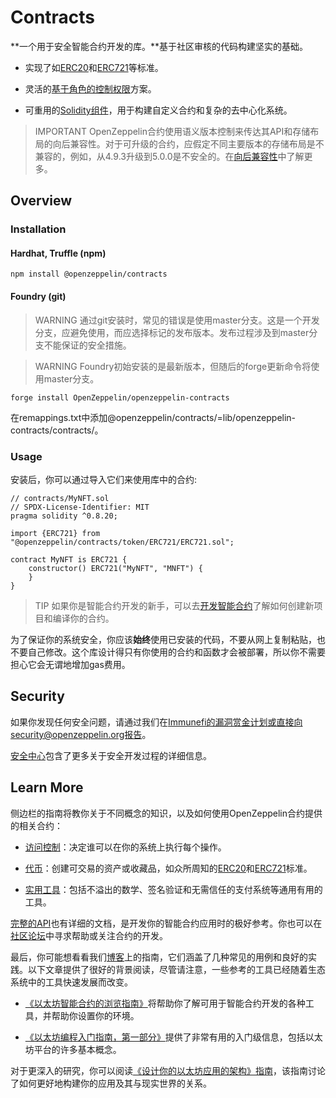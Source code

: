 # Contracts
**一个用于安全智能合约开发的库。**基于社区审核的代码构建坚实的基础。

* 实现了如[ERC20](./Tokens/ERC20/ERC20.md)和[ERC721](./Tokens/ERC721.md)等标准。

* 灵活的[基于角色的控制权限](./Access-Control.md)方案。

* 可重用的[Solidity组件](./Utilities.md)，用于构建自定义合约和复杂的去中心化系统。

> IMPORTANT
OpenZeppelin合约使用语义版本控制来传达其API和存储布局的向后兼容性。对于可升级的合约，应假定不同主要版本的存储布局是不兼容的，例如，从4.9.3升级到5.0.0是不安全的。在[向后兼容性](./Backwards-Compatibility.md)中了解更多。

## Overview

### Installation

#### Hardhat, Truffle (npm)
```
npm install @openzeppelin/contracts
```

#### Foundry (git)
> WARNING
通过git安装时，常见的错误是使用master分支。这是一个开发分支，应避免使用，而应选择标记的发布版本。发布过程涉及到master分支不能保证的安全措施。

> WARNING
Foundry初始安装的是最新版本，但随后的forge更新命令将使用master分支。

```
forge install OpenZeppelin/openzeppelin-contracts
```

在remappings.txt中添加@openzeppelin/contracts/=lib/openzeppelin-contracts/contracts/。

### Usage
安装后，你可以通过导入它们来使用库中的合约:
```
// contracts/MyNFT.sol
// SPDX-License-Identifier: MIT
pragma solidity ^0.8.20;

import {ERC721} from "@openzeppelin/contracts/token/ERC721/ERC721.sol";

contract MyNFT is ERC721 {
    constructor() ERC721("MyNFT", "MNFT") {
    }
}
```

> TIP
如果你是智能合约开发的新手，可以去[开发智能合约](/Learn/Developing-smart-contracts/Developing-smart-contracts-hardh.md)了解如何创建新项目和编译你的合约。

为了保证你的系统安全，你应该**始终**使用已安装的代码，不要从网上复制粘贴，也不要自己修改。这个库设计得只有你使用的合约和函数才会被部署，所以你不需要担心它会无谓地增加gas费用。

## Security
如果你发现任何安全问题，请通过我们在[Immunefi的漏洞赏金计划](https://www.immunefi.com/bounty/openzeppelin)或直接向security@openzeppelin.org报告。

[安全中心](https://contracts.openzeppelin.com/security)包含了更多关于安全开发过程的详细信息。

## Learn More
侧边栏的指南将教你关于不同概念的知识，以及如何使用OpenZeppelin合约提供的相关合约：

* [访问控制](./Access-Control.md)：决定谁可以在你的系统上执行每个操作。

* [代币](./Tokens/Tokens.md)：创建可交易的资产或收藏品，如众所周知的[ERC20](./Tokens/ERC20/ERC20.md)和[ERC721](./Tokens/ERC721.md)标准。

* [实用工具](./Utilities.md)：包括不溢出的数学、签名验证和无需信任的支付系统等通用有用的工具。

[完整的API](./API/ERC-20.md)也有详细的文档，是开发你的智能合约应用时的极好参考。你也可以在[社区论坛](https://forum.openzeppelin.com/)中寻求帮助或关注合约的开发。

最后，你可能想看看我们[博客](https://blog.openzeppelin.com/guides/)上的指南，它们涵盖了几种常见的用例和良好的实践。以下文章提供了很好的背景阅读，尽管请注意，一些参考的工具已经随着生态系统中的工具快速发展而改变。

* [《以太坊智能合约的浏览指南》](https://blog.openzeppelin.com/the-hitchhikers-guide-to-smart-contracts-in-ethereum-848f08001f05)将帮助你了解可用于智能合约开发的各种工具，并帮助你设置你的环境。

* [《以太坊编程入门指南，第一部分》](https://blog.openzeppelin.com/a-gentle-introduction-to-ethereum-programming-part-1-783cc7796094)提供了非常有用的入门级信息，包括以太坊平台的许多基本概念。

对于更深入的研究，你可以阅读[《设计你的以太坊应用的架构》指南](https://blog.openzeppelin.com/designing-the-architecture-for-your-ethereum-application-9cec086f8317)，该指南讨论了如何更好地构建你的应用及其与现实世界的关系。